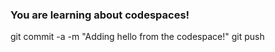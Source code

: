### You are learning about codespaces!
git commit -a -m "Adding hello from the codespace!"
git push
